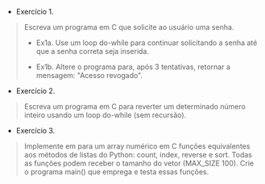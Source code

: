 * Exercício 1.
> Escreva um programa em C que solicite ao usuário uma senha.
> 
> * Ex1a. Use um loop do-while para continuar solicitando a senha até que a senha correta seja inserida.
>
> * Ex1b. Altere o programa para, após 3 tentativas, retornar a mensagem: "Acesso revogado".

* Exercício 2.
> Escreva um programa em C para reverter um determinado número inteiro usando um loop do-while (sem recursão).

* Exercício 3.
> Implemente em para um array numérico em C funções equivalentes aos métodos de listas do Python: count, index, reverse e sort. 
Todas as funções podem receber o tamanho do vetor (MAX_SIZE 100). Crie o programa main() que emprega e testa essas funções. 


